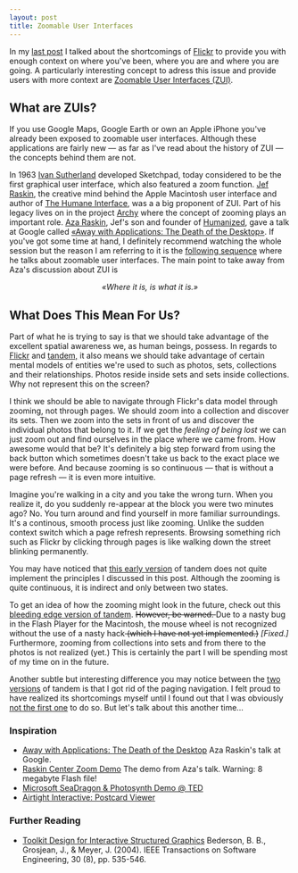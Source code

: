 ```yaml
---
layout: post
title: Zoomable User Interfaces
---
```

In my <a href="http://gasi.ch/blog/tandem/">last post</a> I talked about the shortcomings of <a href="http://flickr.com/">Flickr</a> to provide you with enough context on where you&#x27;ve been,  where you are and where you are going. A particularly interesting concept to adress this issue and provide users with more context are <a href="http://en.wikipedia.org/wiki/Zooming_User_Interface" title="Zoomable User Interface">Zoomable User Interfaces (ZUI)</a>.
<h2>What are ZUIs?</h2>
If you use Google Maps, Google Earth or own an Apple iPhone you&#x27;ve already been exposed to zoomable user interfaces. Although these applications are fairly new &mdash; as far as I&#x27;ve read about the history of ZUI &mdash; the concepts behind them are not.

In 1963 <a href="http://de.wikipedia.org/wiki/Ivan_Sutherland">Ivan Sutherland</a> developed Sketchpad, today considered to be the first graphical user interface, which also featured a zoom function.  <a href="http://en.wikipedia.org/wiki/Jef_Raskin">Jef Raskin</a>, the creative mind behind the Apple Macintosh user interface and author of <a href="http://en.wikipedia.org/wiki/The_Humane_Interface">The Humane Interface</a>, was a a big proponent of ZUI. Part of his legacy lives on in the project <a href="http://en.wikipedia.org/wiki/Archy">Archy</a> where the concept of zooming plays an important role. <a href="http://en.wikipedia.org/wiki/Aza_Raskin">Aza Raskin</a>, Jef&#x27;s son and founder of <a href="http://humanized.com/">Humanized</a>, gave a talk at Google called <a href="http://video.google.com/videoplay?docid=-6856727143023456694" title="Away with Applications: The Death of the Desktop">&laquo;Away with Applications: The Death of the Desktop&raquo;</a>. If you&#x27;ve got some time at hand, I definitely recommend watching the whole session but the reason I am referring to it is the <a href="http://video.google.com/videoplay?docid=-6856727143023456694#1h05m00s">following sequence</a> where he talks about zoomable user interfaces. The main point to take away from Aza&#x27;s discussion about ZUI is
<p align="center"><em>&laquo;Where it is, is what it is.&raquo;</em></p>

<h2>What Does This Mean For Us?</h2>
Part of what he is trying to say is that we should take advantage of the excellent spatial awareness we, as human beings, possess. In regards to <a href="http://flickr.com/">Flickr</a> and <a href="http://gasi.ch/photos/">tandem,</a> it also means we should take advantage of certain mental models of entities we&#x27;re used to such as photos, sets, collections and their relationships. Photos reside inside sets and sets inside collections. Why not represent this on the screen?

I think we should be able to navigate through Flickr&#x27;s data model through zooming, not through pages. We should zoom into a collection and discover its sets. Then we zoom into the sets in front of us and discover the individual photos that belong to it. If we get the<em> feeling of being lost</em> we can just zoom out and find ourselves in the place where we came from. How awesome would that be?  It&#x27;s definitely a big step forward from using the back button which sometimes doesn&#x27;t take us back to the exact place we were before. And because zooming is so continuous &mdash; that is without a page refresh &mdash; it is even more intuitive.

Imagine you&#x27;re walking in a city and you take the wrong turn. When you realize it, do you suddenly re-appear at the block you were two minutes ago? No. You turn around and find yourself in more familiar surroundings. It&#x27;s a continous, smooth process just like zooming. Unlike the sudden context switch which a page refresh represents. Browsing something rich such as Flickr by clicking through pages is like walking down the street blinking permanently.

You may have noticed that <a href="http://gasi.ch/photos/" title="tandem">this early version</a> of tandem does not quite implement the principles I discussed in this post. Although the zooming is quite continuous, it is indirect and only between two states.

To get an idea of how the zooming might look in the future, check out this <a href="http://gasi.ch/projects/tandem" title="tandem">bleeding edge version of tandem</a>. <strike>However, be warned. </strike>Due to a nasty bug in the Flash Player for the Macintosh, the mouse wheel is not recognized without the use of a nasty hack<strike> (which I have not yet implemented.)</strike><em> [Fixed.]</em> Furthermore, zooming from collections into sets and from there to the photos is not realized (yet.) This is certainly the part I will be spending most of my time on in the future.

Another subtle but interesting difference you may notice between the <a href="http://gasi.ch/photos/" title="tandem">two</a> <a href="http://gasi.ch/projects/tandem" title="tandem">versions</a> of tandem is that I got rid of the paging navigation. I felt proud to have realized its shortcomings myself until I found out that I was obviously <a href="http://www.humanized.com/weblog/2006/04/25/no_more_more_pages/" title="No More Pages â€” Humanized">not the first one</a> to do so. But let&#x27;s talk about this another time&hellip;
<h3>Inspiration</h3>
<ul>
    <li><a href="http://video.google.com/videoplay?docid=-6856727143023456694">Away with Applications: The Death of the Desktop</a>
Aza Raskin&#x27;s talk at Google.</li>
    <li><a href="http://rchi.raskincenter.org/demos/zoomdemo.swf" title="Raskin Center Zoom Demo">Raskin Center Zoom Demo</a>
The demo from Aza&#x27;s talk. Warning: 8 megabyte Flash file!</li>
    <li><a href="http://www.ted.com/index.php/talks/view/id/129" title="Blaise Aguera y Arcas: Jaw-dropping Photosynth demo">Microsoft SeaDragon &amp; Photosynth Demo @ TED</a></li>
    <li><a href="http://www.airtightinteractive.com/projects/postcardviewer/example/">Airtight Interactive: Postcard Viewer
</a></li>
</ul>
<h3>Further Reading</h3>
<ul>
    <li><a href="http://www.cs.umd.edu/hcil/piccolo/learn/Toolkit_Design_2004.pdf">Toolkit Design for Interactive Structured Graphics</a>
Bederson, B. B., Grosjean, J., &amp; Meyer, J. (2004).
IEEE Transactions on Software Engineering, 30 (8), pp. 535-546.</li>
</ul>